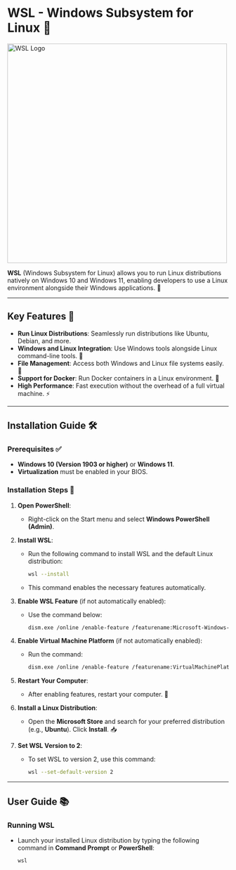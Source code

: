 # WSL - Windows Subsystem for Linux 🐧

<img src="https://github.com/user-attachments/assets/aaeed8ed-65a0-4495-a906-3ad85db3aff8" alt="WSL Logo" width="500"/>

**WSL** (Windows Subsystem for Linux) allows you to run Linux distributions natively on Windows 10 and Windows 11, enabling developers to use a Linux environment alongside their Windows applications. 🌟

---

## Key Features 🌟

- **Run Linux Distributions**: Seamlessly run distributions like Ubuntu, Debian, and more.
- **Windows and Linux Integration**: Use Windows tools alongside Linux command-line tools. 🔄
- **File Management**: Access both Windows and Linux file systems easily. 📁
- **Support for Docker**: Run Docker containers in a Linux environment. 🐳
- **High Performance**: Fast execution without the overhead of a full virtual machine. ⚡

---

## Installation Guide 🛠️

### Prerequisites ✅

- **Windows 10 (Version 1903 or higher)** or **Windows 11**.
- **Virtualization** must be enabled in your BIOS.

### Installation Steps 🚀

1. **Open PowerShell**:
   - Right-click on the Start menu and select **Windows PowerShell (Admin)**.

2. **Install WSL**:
   - Run the following command to install WSL and the default Linux distribution:
     ```bash
     wsl --install
     ```

   - This command enables the necessary features automatically.

3. **Enable WSL Feature** (if not automatically enabled):
   - Use the command below:
     ```bash
     dism.exe /online /enable-feature /featurename:Microsoft-Windows-Subsystem-Linux /all /norestart
     ```

4. **Enable Virtual Machine Platform** (if not automatically enabled):
   - Run the command:
     ```bash
     dism.exe /online /enable-feature /featurename:VirtualMachinePlatform /all /norestart
     ```

5. **Restart Your Computer**:
   - After enabling features, restart your computer. 🔄

6. **Install a Linux Distribution**:
   - Open the **Microsoft Store** and search for your preferred distribution (e.g., **Ubuntu**). Click **Install**. 📥

7. **Set WSL Version to 2**:
   - To set WSL to version 2, use this command:
     ```bash
     wsl --set-default-version 2
     ```

---

## User Guide 📚

### Running WSL

- Launch your installed Linux distribution by typing the following command in **Command Prompt** or **PowerShell**:
  ```bash
  wsl

